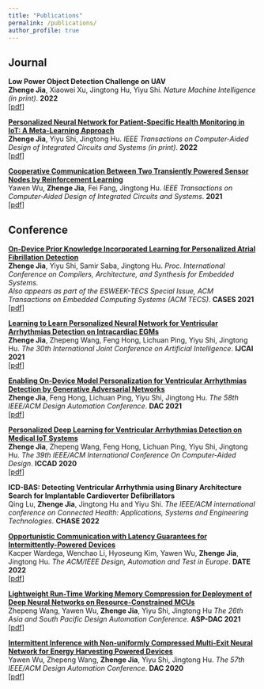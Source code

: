 ```yaml
---
title: "Publications"
permalink: /publications/
author_profile: true
---
```


## Journal 
<b>Low Power Object Detection Challenge on UAV</b> <br> 
<b> Zhenge Jia</b>, Xiaowei Xu, Jingtong Hu, Yiyu Shi. 
<i>Nature Machine Intelligence (in print)</i>. <b>2022</b> <br />
<span>[[pdf]()]</span>


<b>[Personalized Neural Network for Patient-Specific Health Monitoring in IoT: A Meta-Learning Approach](https://ieeexplore.ieee.org/document/9743335)</b> <br> 
<b> Zhenge Jia</b>, Yiyu Shi, Jingtong Hu. 
<i>IEEE Transactions on Computer-Aided Design of Integrated Circuits and Systems (in print)</i>. <b>2022</b> <br />
<span>[[pdf](https://ieeexplore.ieee.org/document/9743335)]</span>


<b>[Cooperative Communication Between Two Transiently Powered Sensor Nodes by Reinforcement Learning](https://ieeexplore.ieee.org/document/9335978)</b> <br> 
Yawen Wu, <b> Zhenge Jia</b>, Fei Fang, Jingtong Hu. 
<i>IEEE Transactions on Computer-Aided Design of Integrated Circuits and Systems</i>. <b>2021</b> <br />
<span>[[pdf](https://ieeexplore.ieee.org/document/9335978)]</span>




## Conference


<b>[On-Device Prior Knowledge Incorporated Learning for Personalized Atrial Fibrillation Detection](https://dl.acm.org/doi/10.1145/3476987)</b> <br> 
<b> Zhenge Jia</b>, Yiyu Shi, Samir Saba, Jingtong Hu. 
<i>Proc. International Conference on Compilers, Architecture, and Synthesis for Embedded Systems. </i> <br />
<i>Also appears as part of the ESWEEK-TECS Special Issue, ACM Transactions on Embedded Computing Systems (ACM TECS)</i>. <b>CASES 2021</b> <br />
<span>[[pdf](https://dl.acm.org/doi/10.1145/3476987)]</span>


<b>[Learning to Learn Personalized Neural Network for Ventricular Arrhythmias Detection on Intracardiac EGMs](https://www.ijcai.org/proceedings/2021/0359.pdf)</b> <br> 
<b> Zhenge Jia</b>, Zhepeng Wang, Feng Hong, Lichuan Ping, Yiyu Shi, Jingtong Hu.
<i>The 30th International Joint Conference on Artificial Intelligence</i>. <b>IJCAI 2021</b> <br />
<span>[[pdf](https://www.ijcai.org/proceedings/2021/0359.pdf)]</span>


<b>[Enabling On-Device Model Personalization for Ventricular Arrhythmias Detection by Generative Adversarial Networks](https://ieeexplore.ieee.org/document/9586123/metrics#metrics)</b> <br> 
<b> Zhenge Jia</b>, Feng Hong, Lichuan Ping, Yiyu Shi, Jingtong Hu.
<i>The 58th IEEE/ACM Design Automation Conference</i>. <b>DAC 2021</b> <br />
<span>[[pdf](https://ieeexplore.ieee.org/document/9586123/metrics#metrics)]</span>


<b>[Personalized Deep Learning for Ventricular Arrhythmias Detection on Medical IoT Systems](https://dl.acm.org/doi/abs/10.1145/3400302.3415774?casa_token=tqZyGxa0C34AAAAA:gulGfir-bcDA-Y5VLTB6Dofwk20T4rGazQjxrxcH10hyNhrpHaW5vocT9eviqRBDMvYE_553wDGq7ao)</b> <br> 
<b> Zhenge Jia</b>, Zhepeng Wang, Feng Hong, Lichuan Ping, Yiyu Shi, Jingtong Hu.
<i>The 39th IEEE/ACM International Conference On Computer-Aided Design</i>. <b>ICCAD 2020</b> <br />
<span>[[pdf](https://dl.acm.org/doi/abs/10.1145/3400302.3415774?casa_token=tqZyGxa0C34AAAAA:gulGfir-bcDA-Y5VLTB6Dofwk20T4rGazQjxrxcH10hyNhrpHaW5vocT9eviqRBDMvYE_553wDGq7ao)]</span>


<b>ICD-BAS: Detecting Ventricular Arrhythmia using Binary Architecture Search for Implantable Cardioverter Defibrillators</b> <br> 
Qing Lu, <b> Zhenge Jia</b>, Jingtong Hu and Yiyu Shi. 
<i>The IEEE/ACM international conference on Connected Health: Applications, Systems and Engineering Technologies</i>. <b>CHASE 2022</b> <br />

[//]: # (<span>[[pdf]&#40;&#41;]</span>)


<b>[Opportunistic Communication with Latency Guarantees for Intermittently-Powered Devices](https://ieeexplore.ieee.org/document/9774732)</b> <br> 
Kacper Wardega, Wenchao Li, Hyoseung Kim, Yawen Wu, <b> Zhenge Jia</b>, Jingtong Hu. 
<i>The ACM/IEEE Design, Automation and Test in Europe</i>. <b>DATE 2022</b> <br />
<span>[[pdf](https://ieeexplore.ieee.org/document/9774732)]</span>


<b>[Lightweight Run-Time Working Memory Compression for Deployment of Deep Neural Networks on Resource-Constrained MCUs](https://dl.acm.org/doi/10.1145/3394885.3439194)</b> <br> 
Zhepeng Wang, Yawen Wu, <b> Zhenge Jia</b>, Yiyu Shi, Jingtong Hu
<i>The 26th Asia and South Pacific Design Automation Conference</i>. <b>ASP-DAC 2021</b> <br />
<span>[[pdf](https://dl.acm.org/doi/10.1145/3394885.3439194)]</span>


<b>[Intermittent Inference with Non-uniformly Compressed Multi-Exit Neural Network for Energy Harvesting Powered Devices](https://arxiv.org/pdf/2004.11293.pdf)</b> <br> 
Yawen Wu, Zhepeng Wang, <b> Zhenge Jia</b>, Yiyu Shi, Jingtong Hu. 
<i>The 57th IEEE/ACM Design Automation Conference</i>. <b>DAC 2020</b> <br />
<span>[[pdf](https://arxiv.org/pdf/2004.11293.pdf)]</span>
